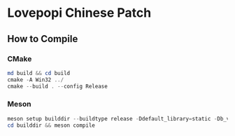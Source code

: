 # Lovepopi Chinese Patch
## How to Compile
### CMake
```powershell
md build && cd build
cmake -A Win32 ../
cmake --build . --config Release
```
### Meson
```powershell
meson setup builddir --buildtype release -Ddefault_library=static -Db_vscrt=static_from_buildtype -Dauto_features=disabled
cd builddir && meson compile
```
